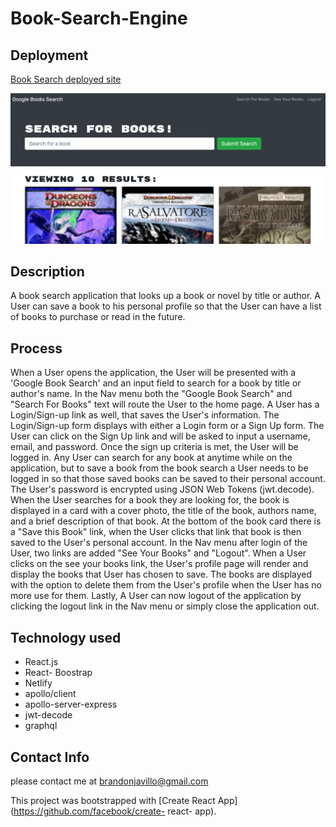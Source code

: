 # Book-Search-Engine


## Deployment

[Book Search deployed site](https://6194a126cd6e9d0007fb5a60--pensive-sinoussi-0c24a1.netlify.app/)

<img src="./client/public/img/cover.PNG" alt="Book Search" />



## Description

A book search application that looks up a book or novel by title or author.  A User can save a book to his personal profile so that the User can have a list of books to purchase or read in the future.

## Process

When a User opens the application, the User will be presented with a 'Google Book Search' and an input field to search for a book by title or author's name.  In the Nav menu both the "Google Book Search" and "Search For Books" text will route the User to the home page.  A User has a Login/Sign-up link as well, that saves the User's information.  The Login/Sign-up form displays with either a Login form or a Sign Up form.  The User can click on the Sign Up link and will be asked to input a username, email, and password.  Once the sign up criteria is met, the User will be logged in.  Any User can search for any book at anytime while on the application, but to save a book from the book search a User needs to be logged in so that those saved books can be saved to their personal account.  The User's password is encrypted using JSON Web Tokens (jwt.decode).  When the User searches for a book they are looking for, the book is displayed in a card with a cover photo, the title of the book, authors name, and a brief description of that book.  At the bottom of the book card there is a "Save this Book" link, when the User clicks that link that book is then saved to the User's personal account.  In the Nav menu after login of the User, two links are added "See Your Books" and "Logout".  When a User clicks on the see your books link, the User's profile page will render and display the books that User has chosen to save.  The books are displayed with the option to delete them from the User's profile when the User has no more use for them.  Lastly, A User can now logout of the application by clicking the logout link in the Nav menu or simply close the application out.

    


## Technology used

-  React.js
-  React- Boostrap
-  Netlify 
-  apollo/client
-  apollo-server-express
-  jwt-decode
-  graphql




## Contact Info

please contact me at [brandonjavillo@gmail.com](mail.google.com)

This project was bootstrapped with [Create React App](https://github.com/facebook/create- react- app).

